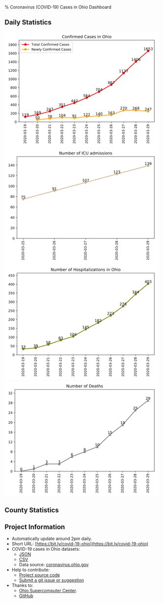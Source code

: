 % Coronavirus (COVID-19) Cases in Ohio Dashboard

## Daily Statistics

<p class="figure">
<img src="./figure/num_cases.svg" width="600px"  alt="Confirmed Cases in Ohio"/>  
<!-- <img src="./figure/num_counties.svg" width="600px" alt="Number of Counties in Ohio"/>   -->
<img src="./figure/num_icu.svg" width="600px" alt="Number of ICU admissions"/>  
<img src="./figure/num_hospitalizations.svg" width="600px" alt="Number of Hospitalizations in Ohio"/>  
<img src="./figure/num_death.svg" width="600px" alt="Number of Deaths"/>
</p>

## County Statistics

<p class="figure">
<!-- bokeh_block_start -->

<!-- bokeh_block_end -->
</p>

## Project Information

* Automatically update around 2pm daily.
* Short URL: [https://bit.ly/covid-19-ohio](https://bit.ly/covid-19-ohio)
* COVID-19 cases in Ohio datasets:
  * [JSON](./data/ohio.json)
  * [CSV](./data/ohio.csv)
  * Data source: [coronavirus.ohio.gov](https://coronavirus.ohio.gov)
* Help to contribute:
  * [Project source code](https://github.com/YSU-Data-Lab/coronavirus-dashboard)
  * [Submit a git issue or suggestion](https://github.com/YSU-Data-Lab/coronavirus-dashboard/issues)
* Thanks to:
  * [Ohio Supercomputer Center](https://www.osc.edu/).
  * [GitHub](https://github.com/)

